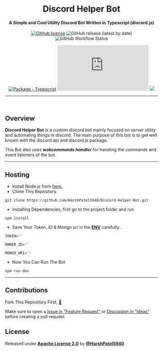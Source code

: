 <div align="center">
<h1> Discord Helper Bot</h1>
<h4> A Simple and Cool Utility Discord Bot Written in Typescript (discord.js) </h4>

[![GitHub license](https://img.shields.io/github/license/HarshPatel5940/Discord-Helper-Bot?color=informational)](https://github.com/HarshPatel5940/Discord-Helper-Bot/blob/main/LICENSE)
![GitHub release (latest by date)](https://img.shields.io/github/v/release/HarshPatel5940/Discord-Helper-Bot)
![GitHub Workflow Status](https://img.shields.io/github/workflow/status/HarshPatel5940/Discord-Helper-Bot/CodeQL?label=Checks)

[![Package - Typescript](https://img.shields.io/github/package-json/dependency-version/MichaelCurrin/badge-generator/dev/typescript?color=orange)](https://www.npmjs.com/package/typescript "Go to TypeScript on NPM")
![GitHub package.json dependency version (prod)](https://img.shields.io/github/package-json/dependency-version/HarshPatel5940/Discord-Helper-Bot/discord.js?color=yellow)
![](https://img.shields.io/github/package-json/dependency-version/HarshPatel5940/Discord-Helper-Bot/wokcommands?color=white)

</div>

---

<br>

## Overview

**Discord Helper Bot** is a custom discord bot mainly focused on server utility and automating things in discord. The main purpose of this bot is to get well known with the discord api and discord.js package.

This Bot also uses _**wokcommands handler**_ for handling the commands and event listeners of the bot.

---

## Hosting

-   Install Node.js from [here.](https://nodejs.org/en/download/)
-   Clone This Repository.

```
git clone https://github.com/HarshPatel5940/Discord-Helper-Bot.git
```

-   Installing Dependencies, first go to the project folder and run

```
npm install
```

-   Save Your Token, ID & Mongo uri in the **[ENV](/.env)** carefully..

```
TOKEN=''

OWNER_ID=''

MONGO_URI=''
```

-   Now You Can Run The Bot

```
npm run dev
```

---

## Contributions

Fork This Repository First. [🍴](https://github.com/HarshPatel5940/Discord-Helper-Bot/fork)

Make sure to open a [Issue in "Feature Request"](https://github.com/HarshPatel5940/Discord-Helper-Bot/issues/new/choose) or [Discussion in "Ideas"](https://github.com/HarshPatel5940/Discord-Helper-Bot/discussions) before creating a pull request.

## License

Released under [**Apache License 2.0**](/LICENSE) by [**@HarshPatel5940**](https://github.com/HarshPatel5940).
